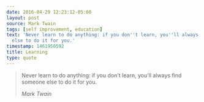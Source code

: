 ```yaml
---
date: 2016-04-29 12:23:12-05:00
layout: post
source: Mark Twain
tags: [self improvement, education]
text: 'Never learn to do anything: if you don''t learn, you''ll always find someone
  else to do it for you.'
timestamp: 1461950592
title: Learning
type: quote
---
```

> Never learn to do anything: if you don't learn, you'll always find someone else to do it for you.
> 
> <cite>Mark Twain</cite>